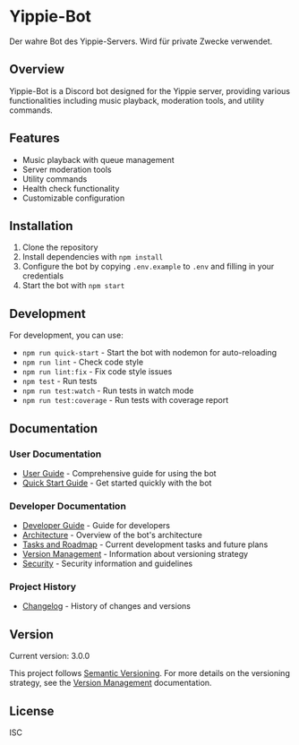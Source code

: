 # Yippie-Bot

Der wahre Bot des Yippie-Servers. Wird für private Zwecke verwendet.

## Overview

Yippie-Bot is a Discord bot designed for the Yippie server, providing various functionalities including music playback, moderation tools, and utility commands.

## Features

- Music playback with queue management
- Server moderation tools
- Utility commands
- Health check functionality
- Customizable configuration

## Installation

1. Clone the repository
2. Install dependencies with `npm install`
3. Configure the bot by copying `.env.example` to `.env` and filling in your credentials
4. Start the bot with `npm start`

## Development

For development, you can use:
- `npm run quick-start` - Start the bot with nodemon for auto-reloading
- `npm run lint` - Check code style
- `npm run lint:fix` - Fix code style issues
- `npm test` - Run tests
- `npm run test:watch` - Run tests in watch mode
- `npm run test:coverage` - Run tests with coverage report

## Documentation

### User Documentation
- [User Guide](docs/user-guide.md) - Comprehensive guide for using the bot
- [Quick Start Guide](docs/quick-start.md) - Get started quickly with the bot

### Developer Documentation
- [Developer Guide](docs/developer-guide.md) - Guide for developers
- [Architecture](docs/architecture.md) - Overview of the bot's architecture
- [Tasks and Roadmap](docs/tasks.md) - Current development tasks and future plans
- [Version Management](docs/versioning.md) - Information about versioning strategy
- [Security](docs/security.md) - Security information and guidelines

### Project History
- [Changelog](CHANGELOG.md) - History of changes and versions

## Version

Current version: 3.0.0

This project follows [Semantic Versioning](https://semver.org/). For more details on the versioning strategy, see the [Version Management](docs/versioning.md) documentation.

## License

ISC
